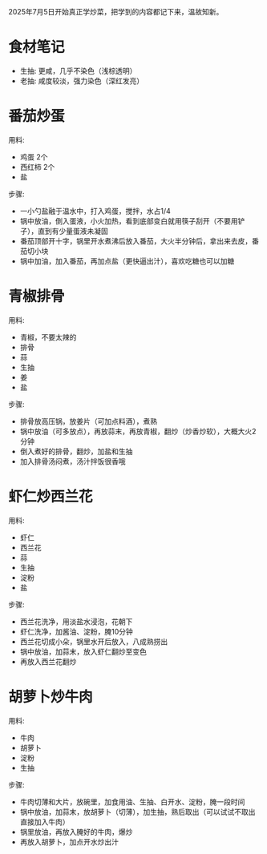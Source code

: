 2025年7月5日开始真正学炒菜，把学到的内容都记下来，温故知新。

# 食材笔记

- 生抽: 更咸，几乎不染色（浅棕透明）
- 老抽: 咸度较淡，强力染色（深红发亮）

# 番茄炒蛋

用料:

- 鸡蛋 2个
- 西红柿 2个
- 盐

步骤:

- 一小勺盐融于温水中，打入鸡蛋，搅拌，水占1/4
- 锅中放油，倒入蛋液，小火加热，看到底部变白就用筷子刮开（不要用铲子），直到有少量蛋液未凝固
- 番茄顶部开十字，锅里开水煮沸后放入番茄，大火半分钟后，拿出来去皮，番茄切小块
- 锅中加油，加入番茄，再加点盐（更快逼出汁），喜欢吃糖也可以加糖

# 青椒排骨

用料:

- 青椒，不要太辣的
- 排骨
- 蒜
- 生抽
- 姜
- 盐

步骤:

- 排骨放高压锅，放姜片（可加点料酒），煮熟
- 锅中放油（可多放点），再放蒜末，再放青椒，翻炒（炒香炒软），大概大火2分钟
- 倒入煮好的排骨，翻炒，加盐和生抽
- 加入排骨汤闷煮，汤汁拌饭很香哦

# 虾仁炒西兰花

用料:

- 虾仁
- 西兰花
- 蒜
- 生抽
- 淀粉
- 盐

步骤:

- 西兰花洗净，用淡盐水浸泡，花朝下
- 虾仁洗净，加酱油、淀粉，腌10分钟
- 西兰花切成小朵，锅里水开后放入，八成熟捞出
- 锅中放油，加蒜末，放入虾仁翻炒至变色
- 再放入西兰花翻炒

# 胡萝卜炒牛肉

用料:

- 牛肉
- 胡萝卜
- 淀粉
- 生抽

步骤:

- 牛肉切薄和大片，放碗里，加食用油、生抽、白开水、淀粉，腌一段时间
- 锅中放油，加蒜末，放胡萝卜（切薄），加生抽，熟后取出（可以试试不取出直接加入牛肉）
- 锅里放油，再放入腌好的牛肉，爆炒
- 再放入胡萝卜，加点开水炒出汁

